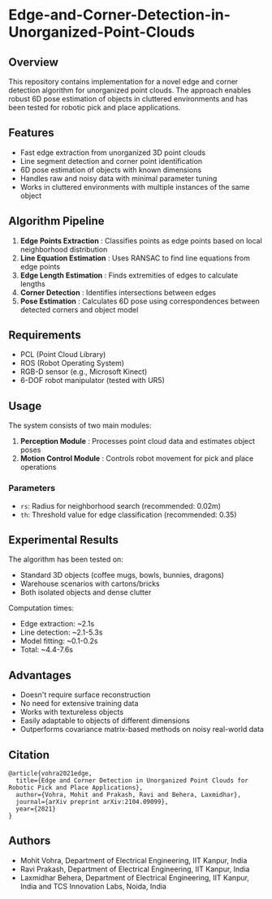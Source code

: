 # Edge-and-Corner-Detection-in-Unorganized-Point-Clouds

## Overview

This repository contains implementation for a novel edge and corner detection algorithm for unorganized point clouds. The approach enables robust 6D pose estimation of objects in cluttered environments and has been tested for robotic pick and place applications.

## Features

* Fast edge extraction from unorganized 3D point clouds
* Line segment detection and corner point identification
* 6D pose estimation of objects with known dimensions
* Handles raw and noisy data with minimal parameter tuning
* Works in cluttered environments with multiple instances of the same object

## Algorithm Pipeline

1. **Edge Points Extraction** : Classifies points as edge points based on local neighborhood distribution
2. **Line Equation Estimation** : Uses RANSAC to find line equations from edge points
3. **Edge Length Estimation** : Finds extremities of edges to calculate lengths
4. **Corner Detection** : Identifies intersections between edges
5. **Pose Estimation** : Calculates 6D pose using correspondences between detected corners and object model

## Requirements

* PCL (Point Cloud Library)
* ROS (Robot Operating System)
* RGB-D sensor (e.g., Microsoft Kinect)
* 6-DOF robot manipulator (tested with UR5)

## Usage

The system consists of two main modules:

1. **Perception Module** : Processes point cloud data and estimates object poses
2. **Motion Control Module** : Controls robot movement for pick and place operations

### Parameters

* `rs`: Radius for neighborhood search (recommended: 0.02m)
* `th`: Threshold value for edge classification (recommended: 0.35)

## Experimental Results

The algorithm has been tested on:

* Standard 3D objects (coffee mugs, bowls, bunnies, dragons)
* Warehouse scenarios with cartons/bricks
* Both isolated objects and dense clutter

Computation times:

* Edge extraction: ~2.1s
* Line detection: ~2.1-5.3s
* Model fitting: ~0.1-0.2s
* Total: ~4.4-7.6s

## Advantages

* Doesn't require surface reconstruction
* No need for extensive training data
* Works with textureless objects
* Easily adaptable to objects of different dimensions
* Outperforms covariance matrix-based methods on noisy real-world data

## Citation

```
@article{vohra2021edge,
  title={Edge and Corner Detection in Unorganized Point Clouds for Robotic Pick and Place Applications},
  author={Vohra, Mohit and Prakash, Ravi and Behera, Laxmidhar},
  journal={arXiv preprint arXiv:2104.09099},
  year={2021}
}
```

## Authors

* Mohit Vohra, Department of Electrical Engineering, IIT Kanpur, India
* Ravi Prakash, Department of Electrical Engineering, IIT Kanpur, India
* Laxmidhar Behera, Department of Electrical Engineering, IIT Kanpur, India and TCS Innovation Labs, Noida, India
